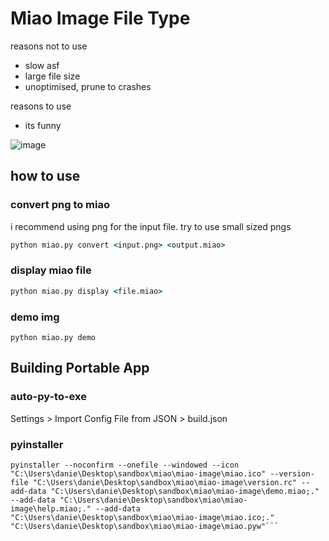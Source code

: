 # Miao Image File Type

reasons not to use

- slow asf
- large file size
- unoptimised, prune to crashes

reasons to use

- its funny

![image](https://github.com/user-attachments/assets/487658a6-b13b-4763-add7-7cbe8abf2ef7)



## how to use
### convert png to miao
i recommend using png for the input file. try to use small sized pngs
```bat
python miao.py convert <input.png> <output.miao>
```
### display miao file
```bat
python miao.py display <file.miao> 
```
### demo img
```
python miao.py demo
```

## Building Portable App
### auto-py-to-exe
Settings > Import Config File from JSON > build.json
### pyinstaller
```
pyinstaller --noconfirm --onefile --windowed --icon "C:\Users\danie\Desktop\sandbox\miao\miao-image\miao.ico" --version-file "C:\Users\danie\Desktop\sandbox\miao\miao-image\version.rc" --add-data "C:\Users\danie\Desktop\sandbox\miao\miao-image\demo.miao;." --add-data "C:\Users\danie\Desktop\sandbox\miao\miao-image\help.miao;." --add-data "C:\Users\danie\Desktop\sandbox\miao\miao-image\miao.ico;."  "C:\Users\danie\Desktop\sandbox\miao\miao-image\miao.pyw"```

